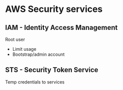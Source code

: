 # AWS Security services

## IAM - Identity Access Management

Root user

* Limit usage
* Bootstrap/admin account

## STS - Security Token Service

Temp credentials to services
